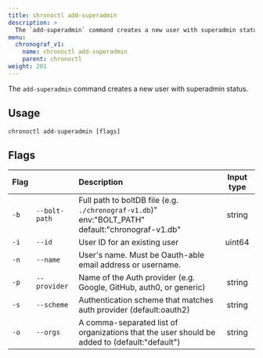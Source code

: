 ```yaml
---
title: chronoctl add-superadmin
description: >
  The `add-superadmin` command creates a new user with superadmin status.
menu:
  chronograf_v1:
    name: chronoctl add-superadmin
    parent: chronoctl
weight: 201
---
```


The `add-superadmin` command creates a new user with superadmin status.

## Usage
```
chronoctl add-superadmin [flags]
```

## Flags

| Flag |                   | Description                                                                                           | Input type |
|:---- |:----------------- | :---------------------------------------------------------------------------------------------------- | :--------: |
| `-b` | `--bolt-path`     | Full path to boltDB file (e.g. `./chronograf-v1.db`)" env:"BOLT_PATH" default:"chronograf-v1.db"      | string     |
| `-i` | `--id`            | User ID for an existing user                                                                          | uint64     |
| `-n` | `--name`          | User's name. Must be Oauth-able email address or username.                                            |            |
| `-p` | `--provider`      | Name of the Auth provider (e.g. Google, GitHub, auth0, or generic)                                    | string     |
| `-s` | `--scheme`        | Authentication scheme that matches auth provider (default:oauth2)                                     | string     |
| `-o` | `--orgs`          | A comma-separated list of organizations that the user should be added to (default:"default")          | string     |
